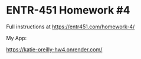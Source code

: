 # ENTR-451 Homework #4

Full instructions at https://entr451.com/homework-4/

My App:

https://katie-oreilly-hw4.onrender.com/